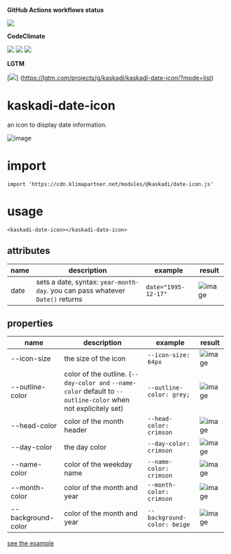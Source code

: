**GitHub Actions workflows status**

<!--Uncomment if you're in a branch which is not master or release/*
![](https://img.shields.io/github/workflow/status/kaskadi/kaskadi-date-icon/testing?label=test)-->
<!-- This badge should only be used for master and release/* branches. Otherwise use the one above -->
![](https://img.shields.io/github/workflow/status/kaskadi/kaskadi-date-icon/publish?label=build)

**CodeClimate**

![](https://img.shields.io/codeclimate/maintainability/kaskadi/kaskadi-date-icon)
![](https://img.shields.io/codeclimate/tech-debt/kaskadi/kaskadi-date-icon)
![](https://img.shields.io/codeclimate/coverage/kaskadi/kaskadi-date-icon)

**LGTM**

[![](https://img.shields.io/lgtm/grade/javascript/github/kaskadi/kaskadi-date-icon)]
(https://lgtm.com/projects/g/kaskadi/kaskadi-date-icon/?mode=list)


# kaskadi-date-icon

an icon to display date information.

![image](https://user-images.githubusercontent.com/10807348/72425594-65ba2780-3788-11ea-8c5e-d94af7111c77.png)

# import

```
import 'https://cdn.klimapartner.net/modules/@kaskadi/date-icon.js'
```

# usage

```
<kaskadi-date-icon></kaskadi-date-icon>
```

## attributes

| name | description | example | result |
| --- | --- | --- | --- |
| date | sets a date, syntax: `year-month-day`. you can pass whatever `Date()` returns | `date="1995-12-17"` | ![image](https://user-images.githubusercontent.com/10807348/72427362-e169a380-378b-11ea-9fc9-74baec61cc6b.png) |

## properties

| name | description | example | result |
| ---- | --- | --- | --- |
| --icon-size | the size of the icon | `--icon-size: 64px` | ![image](https://user-images.githubusercontent.com/10807348/72427581-54731a00-378c-11ea-84f5-dfea7da0059d.png) |
| --outline-color | color of the outline. (`--day-color and` `--name-color` default to `--outline-color` when not explicitely set) | `--outline-color: grey;` | ![image](https://user-images.githubusercontent.com/10807348/72427959-11fe0d00-378d-11ea-95aa-a4219b596e21.png) |
| --head-color | color of the month header | `--head-color: crimson` | ![image](https://user-images.githubusercontent.com/10807348/72428053-3823ad00-378d-11ea-9091-fea62df21250.png) |
| --day-color | the day color | `--day-color: crimson` | ![image](https://user-images.githubusercontent.com/10807348/72428194-7f11a280-378d-11ea-8d74-15ee4d13f75c.png) |
| --name-color | color of the weekday name | `--name-color: crimson` | ![image](https://user-images.githubusercontent.com/10807348/72428621-62c23580-378e-11ea-8f1e-2c68fec35456.png) |
| --month-color | color of the month and year | `--month-color: crimson` | ![image](https://user-images.githubusercontent.com/10807348/72428738-98671e80-378e-11ea-8849-0e35dca2d378.png) |
| --background-color | color of the month and year | `--background-color: beige` | ![image](https://user-images.githubusercontent.com/10807348/72429120-7c17b180-378f-11ea-827a-dffbb281571d.png) |


[see the example](https://cdn.klimapartner.net/modules/@kaskadi/date-icon/example/index.html)

